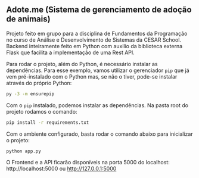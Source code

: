 ## Adote.me (Sistema de gerenciamento de adoção de animais)

Projeto feito em grupo para a disciplina de Fundamentos da Programação no curso de Análise e Desenvolvimento de Sistemas da CESAR School.
Backend inteiramente feito em Python com auxilio da biblioteca externa Flask que facilita a implementação de uma Rest API.

Para rodar o projeto, além do Python, é necessário instalar as dependências. Para esse exemplo, vamos utilizar o gerenciador `pip` que já vem pré-instalado com o Python mas, se não o tiver, pode-se instalar através do próprio Python:

```bash
py -3 -m ensurepip
```

Com o  `pip` instalado, podemos instalar as dependências. Na pasta root do projeto rodamos o comando:

```bash
pip install -r requirements.txt
```

Com o ambiente configurado, basta rodar o comando abaixo para inicializar o projeto:

```bash
python app.py
```
O Frontend e a API ficarão disponíveis na porta 5000 do localhost: http://localhost:5000 ou http://127.0.0.1:5000

